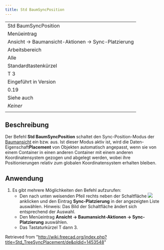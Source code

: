 ```yaml
---
title: Std BaumSyncPosition
---
```


|                                                   |
| ------------------------------------------------- |
| Std BaumSyncPosition                              |
| Menüeintrag                                       |
| Ansicht → Baumansicht-Aktionen → Sync-Platzierung |
| Arbeitsbereich                                    |
| Alle                                              |
| Standardtastenkürzel                              |
| T 3                                               |
| Eingeführt in Version                             |
| 0.19                                              |
| Siehe auch                                        |
| _Keiner_                                          |
|                                                   |

## Beschreibung

Der Befehl **Std BaumSyncPosition** schaltet den Sync-Position-Modus der [Baumansicht](/Tree_view/de "Tree view/de") ein bzw. aus. Ist dieser Modus aktiv ist, wird die Daten-Eigenschaft**Placement** von Objekten automatisch angepasst, wenn sie von einem Container in einen anderen Container mit einem anderen Koordinatensystem gezogen und abgelegt werden, wobei ihre Positionierungen relativ zum globalen Koordinatensystem erhalten bleiben.

## Anwendung

1. Es gibt mehrere Möglichkeiten den Befehl aufzurufen:
   - Den nach unten weisenden Pfeil rechts neben der Schaltfläche ![](/images/Std_TreeSyncView.svg) anklicken und den Eintrag **Sync-Platzierung** in der angezeigten Liste auswählen. Hinweis: Das Bild der Schaltfläche ändert sich entsprechend der Auswahl.
   - Den Menüeintrag **Ansicht → Baumansicht-Aktionen → Sync-Platzierung** auswählen.
   - Das Tastaturkürzel T dann 3.

Retrieved from "<http://wiki.freecad.org/index.php?title=Std_TreeSyncPlacement/de&oldid=1453548>"

